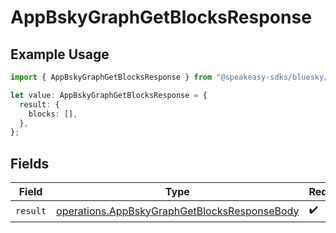 # AppBskyGraphGetBlocksResponse

## Example Usage

```typescript
import { AppBskyGraphGetBlocksResponse } from "@speakeasy-sdks/bluesky/models/operations";

let value: AppBskyGraphGetBlocksResponse = {
  result: {
    blocks: [],
  },
};
```

## Fields

| Field                                                                                                        | Type                                                                                                         | Required                                                                                                     | Description                                                                                                  |
| ------------------------------------------------------------------------------------------------------------ | ------------------------------------------------------------------------------------------------------------ | ------------------------------------------------------------------------------------------------------------ | ------------------------------------------------------------------------------------------------------------ |
| `result`                                                                                                     | [operations.AppBskyGraphGetBlocksResponseBody](../../models/operations/appbskygraphgetblocksresponsebody.md) | :heavy_check_mark:                                                                                           | N/A                                                                                                          |